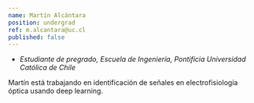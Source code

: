 ```yaml
---
name: Martín Alcántara
position: undergrad
ref: m.alcantara@uc.cl
published: false
---
```


- _Estudiante de pregrado, Escuela de Ingeniería, Pontificia Universidad Católica de Chile_

Martín está trabajando en identificación de señales en electrofisiología óptica usando deep learning.